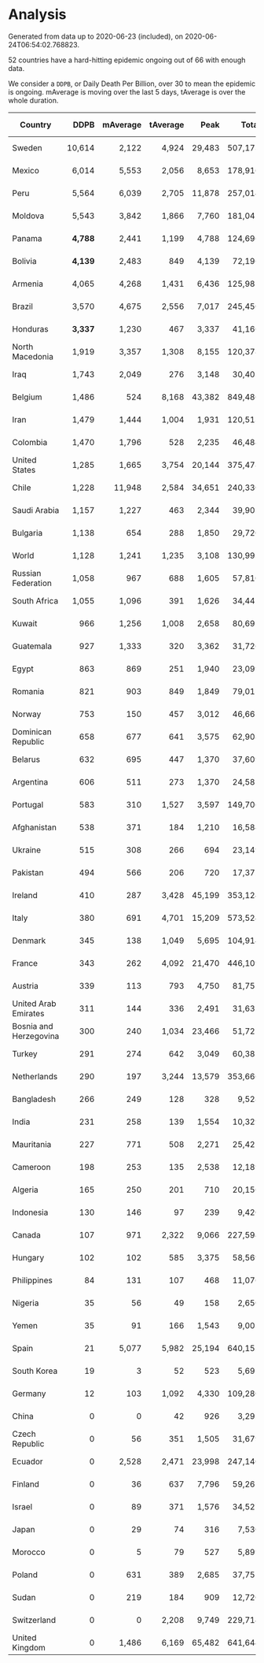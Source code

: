 
# Analysis

Generated from data up to 2020-06-23 (included), on 2020-06-24T06:54:02.768823.

52 countries have a hard-hitting epidemic ongoing out of 66 with enough data.

We consider a `DDPB`, or Daily Death Per Billion, over 30 to mean the epidemic is ongoing.
mAverage is moving over the last 5 days, tAverage is over the whole duration.


| Country | DDPB | mAverage | tAverage | Peak | Total | Start | Peak Date | End | Duration |  Status |
|---------|-----:|---------:|---------:|-----:|------:|-------|-----------|-----|----------|---------|
| Sweden | 10,614 | 2,122 | 4,924 | 29,483 | 507,173 | 2020-03-12 | 2020-04-16 | None | 103 days | ongoing |
| Mexico | 6,014 | 5,553 | 2,056 | 8,653 | 178,916 | 2020-03-28 | 2020-06-04 | None | 87 days | ongoing |
| Peru | 5,564 | 6,039 | 2,705 | 11,878 | 257,014 | 2020-03-20 | 2020-06-15 | None | 95 days | ongoing |
| Moldova | 5,543 | 3,842 | 1,866 | 7,760 | 181,041 | 2020-03-18 | 2020-06-14 | None | 97 days | ongoing |
| Panama | **4,788** | 2,441 | 1,199 | 4,788 | 124,696 | 2020-03-11 | 2020-06-23 | None | 104 days | ongoing |
| Bolivia | **4,139** | 2,483 | 849 | 4,139 | 72,196 | 2020-03-30 | 2020-06-23 | None | 85 days | ongoing |
| Armenia | 4,065 | 4,268 | 1,431 | 6,436 | 125,985 | 2020-03-27 | 2020-06-02 | None | 88 days | ongoing |
| Brazil | 3,570 | 4,675 | 2,556 | 7,017 | 245,450 | 2020-03-19 | 2020-06-05 | None | 96 days | ongoing |
| Honduras | **3,337** | 1,230 | 467 | 3,337 | 41,166 | 2020-03-27 | 2020-06-23 | None | 88 days | ongoing |
| North Macedonia | 1,919 | 3,357 | 1,308 | 8,155 | 120,378 | 2020-03-23 | 2020-06-14 | None | 92 days | ongoing |
| Iraq | 1,743 | 2,049 | 276 | 3,148 | 30,403 | 2020-03-05 | 2020-06-17 | None | 110 days | ongoing |
| Belgium | 1,486 | 524 | 8,168 | 43,382 | 849,486 | 2020-03-11 | 2020-04-10 | None | 104 days | ongoing |
| Iran | 1,479 | 1,444 | 1,004 | 1,931 | 120,513 | 2020-02-24 | 2020-04-04 | None | 120 days | ongoing |
| Colombia | 1,470 | 1,796 | 528 | 2,235 | 46,484 | 2020-03-27 | 2020-06-22 | None | 88 days | ongoing |
| United States | 1,285 | 1,665 | 3,754 | 20,144 | 375,478 | 2020-03-15 | 2020-04-16 | None | 100 days | ongoing |
| Chile | 1,228 | 11,948 | 2,584 | 34,651 | 240,330 | 2020-03-22 | 2020-06-08 | None | 93 days | ongoing |
| Saudi Arabia | 1,157 | 1,227 | 463 | 2,344 | 39,903 | 2020-03-29 | 2020-06-14 | None | 86 days | ongoing |
| Bulgaria | 1,138 | 654 | 288 | 1,850 | 29,720 | 2020-03-12 | 2020-06-06 | None | 103 days | ongoing |
| World | 1,128 | 1,241 | 1,235 | 3,108 | 130,993 | 2020-03-09 | 2020-04-16 | None | 106 days | ongoing |
| Russian Federation | 1,058 | 967 | 688 | 1,605 | 57,810 | 2020-03-31 | 2020-05-29 | None | 84 days | ongoing |
| South Africa | 1,055 | 1,096 | 391 | 1,626 | 34,441 | 2020-03-27 | 2020-06-20 | None | 88 days | ongoing |
| Kuwait | 966 | 1,256 | 1,008 | 2,658 | 80,695 | 2020-04-04 | 2020-05-16 | None | 80 days | ongoing |
| Guatemala | 927 | 1,333 | 320 | 3,362 | 31,726 | 2020-03-16 | 2020-06-06 | None | 99 days | ongoing |
| Egypt | 863 | 869 | 251 | 1,940 | 23,099 | 2020-03-23 | 2020-06-17 | None | 92 days | ongoing |
| Romania | 821 | 903 | 849 | 1,849 | 79,015 | 2020-03-22 | 2020-04-10 | None | 93 days | ongoing |
| Norway | 753 | 150 | 457 | 3,012 | 46,663 | 2020-03-13 | 2020-04-21 | None | 102 days | ongoing |
| Dominican Republic | 658 | 677 | 641 | 3,575 | 62,908 | 2020-03-17 | 2020-04-13 | None | 98 days | ongoing |
| Belarus | 632 | 695 | 447 | 1,370 | 37,609 | 2020-03-31 | 2020-06-19 | None | 84 days | ongoing |
| Argentina | 606 | 511 | 273 | 1,370 | 24,581 | 2020-03-25 | 2020-03-30 | None | 90 days | ongoing |
| Portugal | 583 | 310 | 1,527 | 3,597 | 149,706 | 2020-03-17 | 2020-04-03 | None | 98 days | ongoing |
| Afghanistan | 538 | 371 | 184 | 1,210 | 16,584 | 2020-03-25 | 2020-06-18 | None | 90 days | ongoing |
| Ukraine | 515 | 308 | 266 | 694 | 23,149 | 2020-03-28 | 2020-06-17 | None | 87 days | ongoing |
| Pakistan | 494 | 566 | 206 | 720 | 17,372 | 2020-03-31 | 2020-06-20 | None | 84 days | ongoing |
| Ireland | 410 | 287 | 3,428 | 45,199 | 353,124 | 2020-03-12 | 2020-04-25 | None | 103 days | ongoing |
| Italy | 380 | 691 | 4,701 | 15,209 | 573,524 | 2020-02-22 | 2020-03-28 | None | 122 days | ongoing |
| Denmark | 345 | 138 | 1,049 | 5,695 | 104,914 | 2020-03-15 | 2020-04-02 | None | 100 days | ongoing |
| France | 343 | 262 | 4,092 | 21,470 | 446,109 | 2020-03-06 | 2020-04-16 | None | 109 days | ongoing |
| Austria | 339 | 113 | 793 | 4,750 | 81,755 | 2020-03-12 | 2020-04-23 | None | 103 days | ongoing |
| United Arab Emirates | 311 | 144 | 336 | 2,491 | 31,635 | 2020-03-21 | 2020-05-10 | None | 94 days | ongoing |
| Bosnia and Herzegovina | 300 | 240 | 1,034 | 23,466 | 51,725 | 2020-05-04 | 2020-05-04 | None | 50 days | ongoing |
| Turkey | 291 | 274 | 642 | 3,049 | 60,381 | 2020-03-21 | 2020-04-17 | None | 94 days | ongoing |
| Netherlands | 290 | 197 | 3,244 | 13,579 | 353,666 | 2020-03-06 | 2020-04-07 | None | 109 days | ongoing |
| Bangladesh | 266 | 249 | 128 | 328 | 9,528 | 2020-04-10 | 2020-06-16 | None | 74 days | ongoing |
| India | 231 | 258 | 139 | 1,554 | 10,329 | 2020-04-10 | 2020-06-17 | None | 74 days | ongoing |
| Mauritania | 227 | 771 | 508 | 2,271 | 25,425 | 2020-05-04 | 2020-06-11 | None | 50 days | ongoing |
| Cameroon | 198 | 253 | 135 | 2,538 | 12,189 | 2020-03-25 | 2020-06-15 | None | 90 days | ongoing |
| Algeria | 165 | 250 | 201 | 710 | 20,156 | 2020-03-15 | 2020-04-10 | None | 100 days | ongoing |
| Indonesia | 130 | 146 | 97 | 239 | 9,420 | 2020-03-18 | 2020-06-15 | None | 97 days | ongoing |
| Canada | 107 | 971 | 2,322 | 9,066 | 227,594 | 2020-03-17 | 2020-05-06 | None | 98 days | ongoing |
| Hungary | 102 | 102 | 585 | 3,375 | 58,569 | 2020-03-15 | 2020-04-19 | None | 100 days | ongoing |
| Philippines | 84 | 131 | 107 | 468 | 11,076 | 2020-03-12 | 2020-04-12 | None | 103 days | ongoing |
| Nigeria | 35 | 56 | 49 | 158 | 2,650 | 2020-04-30 | 2020-06-17 | None | 54 days | ongoing |
| Yemen | 35 | 91 | 166 | 1,543 | 9,003 | 2020-04-30 | 2020-06-16 | None | 54 days | ongoing |
| Spain | 21 | 5,077 | 5,982 | 25,194 | 640,153 | 2020-03-06 | 2020-06-20 | 2020-06-21 | 107 days | finished |
| South Korea | 19 | 3 | 52 | 523 | 5,695 | 2020-02-23 | 2020-03-10 | 2020-06-10 | 108 days | finished |
| Germany | 12 | 103 | 1,092 | 4,330 | 109,280 | 2020-03-13 | 2020-04-15 | 2020-06-21 | 100 days | finished |
| China | 0 | 0 | 42 | 926 | 3,292 | 2020-01-30 | 2020-04-16 | 2020-04-16 | 77 days | finished |
| Czech Republic | 0 | 56 | 351 | 1,505 | 31,679 | 2020-03-23 | 2020-04-15 | 2020-06-21 | 90 days | finished |
| Ecuador | 0 | 2,528 | 2,471 | 23,998 | 247,140 | 2020-03-14 | 2020-05-11 | 2020-06-22 | 100 days | finished |
| Finland | 0 | 36 | 637 | 7,796 | 59,261 | 2020-03-21 | 2020-04-22 | 2020-06-22 | 93 days | finished |
| Israel | 0 | 89 | 371 | 1,576 | 34,527 | 2020-03-21 | 2020-04-10 | 2020-06-22 | 93 days | finished |
| Japan | 0 | 29 | 74 | 316 | 7,530 | 2020-03-11 | 2020-05-02 | 2020-06-20 | 101 days | finished |
| Morocco | 0 | 5 | 79 | 527 | 5,899 | 2020-03-28 | 2020-04-05 | 2020-06-10 | 74 days | finished |
| Poland | 0 | 631 | 389 | 2,685 | 37,755 | 2020-03-15 | 2020-06-20 | 2020-06-20 | 97 days | finished |
| Sudan | 0 | 219 | 184 | 909 | 12,720 | 2020-04-14 | 2020-05-30 | 2020-06-22 | 69 days | finished |
| Switzerland | 0 | 0 | 2,208 | 9,749 | 229,714 | 2020-03-05 | 2020-04-15 | 2020-06-17 | 104 days | finished |
| United Kingdom | 0 | 1,486 | 6,169 | 65,482 | 641,644 | 2020-03-10 | 2020-04-30 | 2020-06-22 | 104 days | finished |


